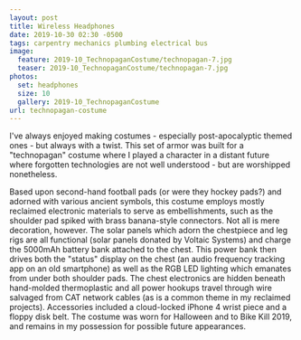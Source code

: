 ```yaml
---
layout: post
title: Wireless Headphones
date: 2019-10-30 02:30 -0500
tags: carpentry mechanics plumbing electrical bus
image:
  feature: 2019-10_TechnopaganCostume/technopagan-7.jpg
  teaser: 2019-10_TechnopaganCostume/technopagan-7.jpg
photos:
  set: headphones
  size: 10
  gallery: 2019-10_TechnopaganCostume
url: technopagan-costume
---
```


I've always enjoyed making costumes - especially post-apocalyptic themed ones - but always with a twist. This set of armor was built for a "technopagan" costume where I played a character in a distant future where forgotten technologies are not well understood - but are worshipped nonetheless. 

Based upon second-hand football pads (or were they hockey pads?) and adorned with various ancient symbols, this costume employs mostly reclaimed electronic materials to serve as embellishments, such as the shoulder pad spiked with brass banana-style connectors. Not all is mere decoration, however. The solar panels which adorn the chestpiece and leg rigs are all functional (solar panels donated by Voltaic Systems) and charge the 5000mAh battery bank attached to the chest. This power bank then drives both the "status" display on the chest (an audio frequency tracking app on an old smartphone) as well as the RGB LED lighting which emanates from under both shoulder pads. The chest electronics are hidden beneath hand-molded thermoplastic and all power hookups travel through wire salvaged from CAT network cables (as is a common theme in my reclaimed projects). Accessories included a cloud-locked iPhone 4 wrist piece and a floppy disk belt. The costume was worn for Halloween and to Bike Kill 2019, and remains in my possession for possible future appearances.